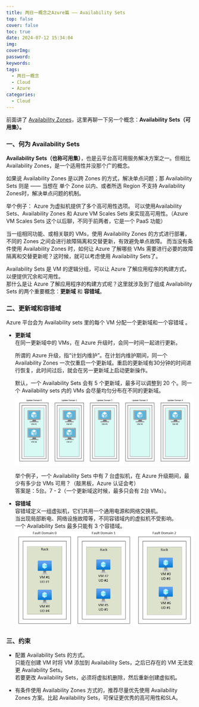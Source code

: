 ```yaml
---
title: 两日一概念之Azure篇 —— Availability Sets
top: false
cover: false
toc: true
date: 2024-07-12 15:34:04
img: 
coverImg: 
password: 
keywords: 
tags:
  - 两日一概念
  - Cloud
  - Azure
categories:
  - Cloud
---
```

前面讲了 [Availability Zones](../../08/liang-ri-yi-gai-nian-zhi-azure-pian-availability-zones/)，这里再聊一下另一个概念：**Availability Sets（可用集）。**

### 一、何为 Availability Sets
**Availability Sets（也称可用集）**，也是云平台高可用服务解决方案之一。但相比 Availability Zones，是一个适用性并没那个广的概念。

如果说 Availability Zones 是以跨 Zones 的方式，解决单点问题；那 Availability Sets 则是 —— 当想在 单个 Zone 以内、或者所选 Region 不支持 Availability Zones时，解决单点问题的机制。

举个例子：
Azure 为虚拟机提供了多个高可用性选项。 可以使用Availability Sets、Availability Zones 和 Azure VM Scales Sets 来实现高可用性。（Azure VM Scales Sets 这个以后聊，不同于前两者，它是一个 PaaS 功能）

当一组相同功能、或相关联的 VMs，使用 Availability Zones 的方式进行部署，不同的 Zones 之间会进行故障隔离和交替更新，有效避免单点故障。
而当没有条件使用 Availability Zones 时，如何让 Azure 了解哪些 VMs 需要进行必要的故障隔离和交替更新呢？这时候，就可以考虑使用 Availability Sets了。

Availability Sets 是 VM 的逻辑分组，可以让 Azure 了解应用程序的构建方式，以便提供冗余和可用性。  
那什么是让 Azure 了解应用程序的构建方式呢？这里就涉及到了组成 Availability Sets 的两个重要概念：**更新域** 和 **容错域**。

### 二、更新域和容错域
Azure 平台会为 Availability sets 里的每个 VM 分配一个更新域和一个容错域 。  

- **更新域**  
  在同一更新域中的 VMs，在 Azure 升级时，会同一时间一起进行更新。
    
  所谓的 Azure 升级，指“计划内维护”。在计划内维护期间，同一个 Availability Zones 一次仅重启一个更新域。重启的更新域有30分钟的时间进行恢复，此时间过后，就会在另一更新域上启动更新操作。
    
  默认，一个 Availability Sets 会有 5 个更新域，最多可以调整到 20 个。同一个 Availability sets 内的 VMs 会尽量均匀分布在不同的更新域。  
![Update domain](两日一概念之Azure篇-——-Availability-Sets/update-domain.png)

  举个例子，一个 Availability Sets 中有 7 台虚拟机，在 Azure 升级期间，最少有多少台 VMs 可用？（敲黑板，Azure 认证会考）  
  答案是：5台。7 - 2（一个更新域这时候，最多只会有 2台 VMs）。  

- **容错域**  
  容错域定义一组虚拟机，它们共用一个通用电源和网络交换机。  
  当出现局部断电、网络设施故障等，不同容错域内的虚拟机不受影响。  
  一个 Availability Sets 最多只能有 3 个容错域。  
![Fault Domain](两日一概念之Azure篇-——-Availability-Sets/ud-fd-configuration.png)

### 三、约束
- 配置 Availability Sets 的方式。  
  只能在创建 VM 时将 VM 添加到 Availability Sets，之后已存在的 VM 无法变更 Availability Sets。  
  若要更改 Availability Sets，必须将虚拟机删除，然后重新创建虚拟机。  

- 有条件使用 Availability Zones 方式的，推荐尽量优先使用 Availability Zones 方案。比起 Availability Sets，可保证更优秀的高可用性和SLA。  